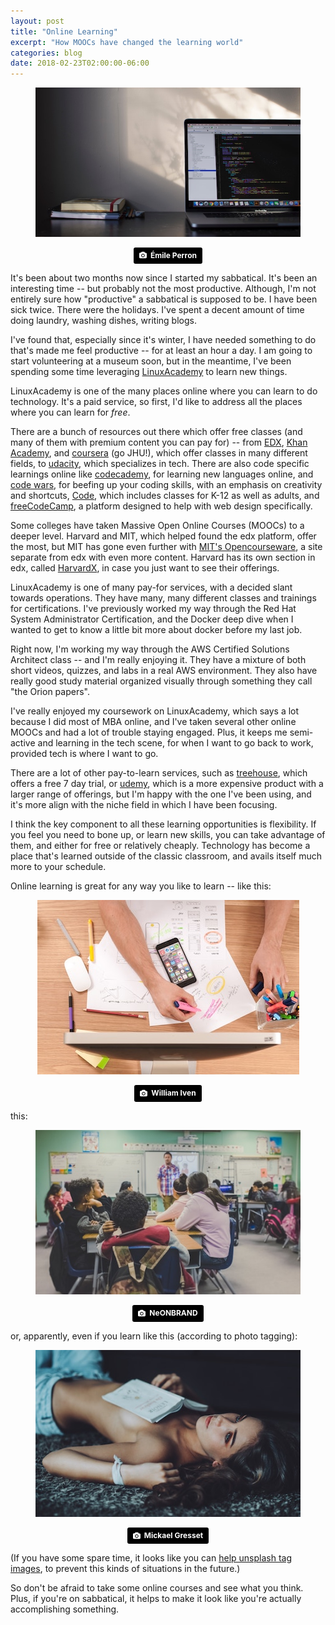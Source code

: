 ```yaml
---
layout: post
title: "Online Learning"
excerpt: "How MOOCs have changed the learning world"
categories: blog
date: 2018-02-23T02:00:00-06:00
---
```


<center><figure>
<img src="/images/learn.jpg">
</figure>
<a style="background-color:black;color:white;text-decoration:none;padding:4px 6px;font-family:-apple-system, BlinkMacSystemFont, &quot;San Francisco&quot;, &quot;Helvetica Neue&quot;, Helvetica, Ubuntu, Roboto, Noto, &quot;Segoe UI&quot;, Arial, sans-serif;font-size:12px;font-weight:bold;line-height:1.2;display:inline-block;border-radius:3px;" href="https://unsplash.com/@emilep?utm_medium=referral&amp;utm_campaign=photographer-credit&amp;utm_content=creditBadge" target="_blank" rel="noopener noreferrer" title="Download free do whatever you want high-resolution photos from Émile Perron"><span style="display:inline-block;padding:2px 3px;"><svg xmlns="http://www.w3.org/2000/svg" style="height:12px;width:auto;position:relative;vertical-align:middle;top:-1px;fill:white;" viewBox="0 0 32 32"><title>unsplash-logo</title><path d="M20.8 18.1c0 2.7-2.2 4.8-4.8 4.8s-4.8-2.1-4.8-4.8c0-2.7 2.2-4.8 4.8-4.8 2.7.1 4.8 2.2 4.8 4.8zm11.2-7.4v14.9c0 2.3-1.9 4.3-4.3 4.3h-23.4c-2.4 0-4.3-1.9-4.3-4.3v-15c0-2.3 1.9-4.3 4.3-4.3h3.7l.8-2.3c.4-1.1 1.7-2 2.9-2h8.6c1.2 0 2.5.9 2.9 2l.8 2.4h3.7c2.4 0 4.3 1.9 4.3 4.3zm-8.6 7.5c0-4.1-3.3-7.5-7.5-7.5-4.1 0-7.5 3.4-7.5 7.5s3.3 7.5 7.5 7.5c4.2-.1 7.5-3.4 7.5-7.5z"></path></svg></span><span style="display:inline-block;padding:2px 3px;">Émile Perron</span></a>
</center>

It's been about two months now since I started my sabbatical.  It's been an interesting time -- but probably not the most productive.  Although, I'm not entirely sure how "productive" a sabbatical is supposed to be.  I have been sick twice.  There were the holidays. I've spent a decent amount of time doing laundry, washing dishes, writing blogs.

I've found that, especially since it's winter, I have needed something to do that's made me feel productive -- for at least an hour a day.  I am going to start volunteering at a museum soon, but in the meantime, I've been spending some time leveraging <a href="https://linuxacademy.com">LinuxAcademy</a> to learn new things.

LinuxAcademy is one of the many places online where you can learn to do technology.  It's a paid service, so first, I'd like to address all the places where you can learn for _free_.

There are a bunch of resources out there which offer free classes (and many of them with premium content you can pay for) -- from <a href="https://www.edx.org/">EDX</a>, <a href="https://www.khanacademy.org/">Khan Academy</a>, and <a href="https://coursera.org">coursera</a> (go JHU!), which offer classes in many different fields, to <a href="https://udacity.com">udacity</a>, which specializes in tech.  There are also code specific learnings online like <a href="https://www.codecademy.com/">codecademy</a>, for learning new languages online, and <a href="https://www.codewars.com/">code wars</a>, for beefing up your coding skills, with an emphasis on creativity and shortcuts, <a href="https://code.org/"> Code</a>, which includes classes for K-12 as well as adults, and <a href="https://www.freecodecamp.org/">freeCodeCamp</a>, a platform designed to help with web design specifically.

Some colleges have taken Massive Open Online Courses (MOOCs) to a deeper level.  Harvard and MIT, which helped found the edx platform, offer the most, but MIT has gone even further with <a href="https://ocw.mit.edu/index.htm">MIT's Opencourseware</a>, a site separate from edx with even more content.  Harvard has its own section in edx, called <a href="https://www.edx.org/school/harvardx">HarvardX</a>, in case you just want to see their offerings.

LinuxAcademy is one of many pay-for services, with a decided slant towards operations.  They have many, many different classes and trainings for certifications.  I've previously worked my way through the Red Hat System Administrator Certification, and the Docker deep dive when I wanted to get to know a little bit more about docker before my last job.

Right now, I'm working my way through the AWS Certified Solutions Architect class -- and I'm really enjoying it.  They have a mixture of both short videos, quizzes, and labs in a real AWS environment.  They also have really good study material organized visually through something they call "the Orion papers".

I've really enjoyed my coursework on LinuxAcademy, which says a lot because I did most of MBA online, and I've taken several other online MOOCs and had a lot of trouble staying engaged.  Plus, it keeps me semi-active and learning in the tech scene, for when I want to go back to work, provided tech is where I want to go.

There are a lot of other pay-to-learn services, such as <a href="https://teamtreehouse.com/">treehouse</a>, which offers a free 7 day trial, or <a href="https://www.udemy.com">udemy</a>, which is a more expensive product with a larger range of offerings, but I'm happy with the one I've been using, and it's more align with the niche field in which I have been focusing.

I think the key component to all these learning opportunities is flexibility. If you feel you need to bone up, or learn new skills, you can take advantage of them, and either for free or relatively cheaply.  Technology has become a place that's learned outside of the classic classroom, and avails itself much more to your schedule.

Online learning is great for any way you like to learn -- like this:

<center>
<figure>
<img src="/images/learn-1.jpg">
</figure>
<a style="background-color:black;color:white;text-decoration:none;padding:4px 6px;font-family:-apple-system, BlinkMacSystemFont, &quot;San Francisco&quot;, &quot;Helvetica Neue&quot;, Helvetica, Ubuntu, Roboto, Noto, &quot;Segoe UI&quot;, Arial, sans-serif;font-size:12px;font-weight:bold;line-height:1.2;display:inline-block;border-radius:3px;" href="https://unsplash.com/@firmbee?utm_medium=referral&amp;utm_campaign=photographer-credit&amp;utm_content=creditBadge" target="_blank" rel="noopener noreferrer" title="Download free do whatever you want high-resolution photos from William Iven"><span style="display:inline-block;padding:2px 3px;"><svg xmlns="http://www.w3.org/2000/svg" style="height:12px;width:auto;position:relative;vertical-align:middle;top:-1px;fill:white;" viewBox="0 0 32 32"><title>unsplash-logo</title><path d="M20.8 18.1c0 2.7-2.2 4.8-4.8 4.8s-4.8-2.1-4.8-4.8c0-2.7 2.2-4.8 4.8-4.8 2.7.1 4.8 2.2 4.8 4.8zm11.2-7.4v14.9c0 2.3-1.9 4.3-4.3 4.3h-23.4c-2.4 0-4.3-1.9-4.3-4.3v-15c0-2.3 1.9-4.3 4.3-4.3h3.7l.8-2.3c.4-1.1 1.7-2 2.9-2h8.6c1.2 0 2.5.9 2.9 2l.8 2.4h3.7c2.4 0 4.3 1.9 4.3 4.3zm-8.6 7.5c0-4.1-3.3-7.5-7.5-7.5-4.1 0-7.5 3.4-7.5 7.5s3.3 7.5 7.5 7.5c4.2-.1 7.5-3.4 7.5-7.5z"></path></svg></span><span style="display:inline-block;padding:2px 3px;">William Iven</span></a>
</center>

this:

<center>
<figure>
<img src="/images/learn-2.jpg">
</figure>
<a style="background-color:black;color:white;text-decoration:none;padding:4px 6px;font-family:-apple-system, BlinkMacSystemFont, &quot;San Francisco&quot;, &quot;Helvetica Neue&quot;, Helvetica, Ubuntu, Roboto, Noto, &quot;Segoe UI&quot;, Arial, sans-serif;font-size:12px;font-weight:bold;line-height:1.2;display:inline-block;border-radius:3px;" href="https://unsplash.com/@neonbrand?utm_medium=referral&amp;utm_campaign=photographer-credit&amp;utm_content=creditBadge" target="_blank" rel="noopener noreferrer" title="Download free do whatever you want high-resolution photos from NeONBRAND"><span style="display:inline-block;padding:2px 3px;"><svg xmlns="http://www.w3.org/2000/svg" style="height:12px;width:auto;position:relative;vertical-align:middle;top:-1px;fill:white;" viewBox="0 0 32 32"><title>unsplash-logo</title><path d="M20.8 18.1c0 2.7-2.2 4.8-4.8 4.8s-4.8-2.1-4.8-4.8c0-2.7 2.2-4.8 4.8-4.8 2.7.1 4.8 2.2 4.8 4.8zm11.2-7.4v14.9c0 2.3-1.9 4.3-4.3 4.3h-23.4c-2.4 0-4.3-1.9-4.3-4.3v-15c0-2.3 1.9-4.3 4.3-4.3h3.7l.8-2.3c.4-1.1 1.7-2 2.9-2h8.6c1.2 0 2.5.9 2.9 2l.8 2.4h3.7c2.4 0 4.3 1.9 4.3 4.3zm-8.6 7.5c0-4.1-3.3-7.5-7.5-7.5-4.1 0-7.5 3.4-7.5 7.5s3.3 7.5 7.5 7.5c4.2-.1 7.5-3.4 7.5-7.5z"></path></svg></span><span style="display:inline-block;padding:2px 3px;">NeONBRAND</span></a>
</center>

or, apparently, even if you learn like this (according to photo tagging):

<center>
<figure>
<img src="/images/weird-learn.jpg">
</figure>
<a style="background-color:black;color:white;text-decoration:none;padding:4px 6px;font-family:-apple-system, BlinkMacSystemFont, &quot;San Francisco&quot;, &quot;Helvetica Neue&quot;, Helvetica, Ubuntu, Roboto, Noto, &quot;Segoe UI&quot;, Arial, sans-serif;font-size:12px;font-weight:bold;line-height:1.2;display:inline-block;border-radius:3px;" href="https://unsplash.com/@mickael?utm_medium=referral&amp;utm_campaign=photographer-credit&amp;utm_content=creditBadge" target="_blank" rel="noopener noreferrer" title="Download free do whatever you want high-resolution photos from Mickael Gresset"><span style="display:inline-block;padding:2px 3px;"><svg xmlns="http://www.w3.org/2000/svg" style="height:12px;width:auto;position:relative;vertical-align:middle;top:-1px;fill:white;" viewBox="0 0 32 32"><title>unsplash-logo</title><path d="M20.8 18.1c0 2.7-2.2 4.8-4.8 4.8s-4.8-2.1-4.8-4.8c0-2.7 2.2-4.8 4.8-4.8 2.7.1 4.8 2.2 4.8 4.8zm11.2-7.4v14.9c0 2.3-1.9 4.3-4.3 4.3h-23.4c-2.4 0-4.3-1.9-4.3-4.3v-15c0-2.3 1.9-4.3 4.3-4.3h3.7l.8-2.3c.4-1.1 1.7-2 2.9-2h8.6c1.2 0 2.5.9 2.9 2l.8 2.4h3.7c2.4 0 4.3 1.9 4.3 4.3zm-8.6 7.5c0-4.1-3.3-7.5-7.5-7.5-4.1 0-7.5 3.4-7.5 7.5s3.3 7.5 7.5 7.5c4.2-.1 7.5-3.4 7.5-7.5z"></path></svg></span><span style="display:inline-block;padding:2px 3px;">Mickael Gresset</span></a>
</center>

(If you have some spare time, it looks like you can <a href="https://unsplash.com/tag/instructions">help unsplash tag images</a>, to prevent this kinds of situations in the future.)

So don't be afraid to take some online courses and see what you think.  Plus, if you're on sabbatical, it helps to make it look like you're actually accomplishing something.
